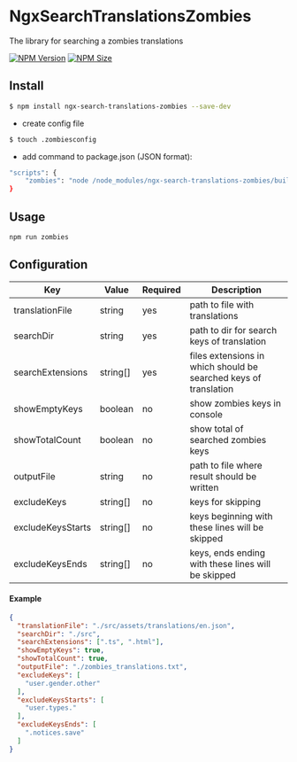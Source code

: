 # NgxSearchTranslationsZombies

The library for searching a zombies translations

[![NPM Version](https://img.shields.io/npm/v/ngx-search-translations-zombies)](https://www.npmjs.com/package/ngx-search-translations-zombies)
[![NPM Size](https://img.shields.io/bundlephobia/min/ngx-search-translations-zombies?color=successg)](https://www.npmjs.com/package/ngx-search-translations-zombies)

## Install

```bash
$ npm install ngx-search-translations-zombies --save-dev
```

 - create config file

```bash
$ touch .zombiesconfig
```

 - add command to package.json (JSON format):

```bash
"scripts": {
    "zombies": "node /node_modules/ngx-search-translations-zombies/build/"
}
```

## Usage

```bash
npm run zombies
```

## Configuration

| Key | Value | Required | Description |
| --- | --- | --- | --- |
| translationFile | string | yes | path to file with translations |
| searchDir | string | yes | path to dir for search keys of translation |
| searchExtensions | string[] | yes | files extensions in which should be searched keys of translation
| showEmptyKeys | boolean | no | show zombies keys in console |
| showTotalCount | boolean | no | show total of searched zombies keys |
| outputFile | string | no | path to file where result should be written |
| excludeKeys | string[] | no | keys for skipping |
| excludeKeysStarts | string[] | no | keys beginning with these lines will be skipped  |
| excludeKeysEnds | string[] | no | keys, ends ending with these lines will be skipped |

#### Example

```json
{
  "translationFile": "./src/assets/translations/en.json",
  "searchDir": "./src",
  "searchExtensions": [".ts", ".html"],
  "showEmptyKeys": true,
  "showTotalCount": true,
  "outputFile": "./zombies_translations.txt",
  "excludeKeys": [
    "user.gender.other"
  ],
  "excludeKeysStarts": [
    "user.types."
  ],
  "excludeKeysEnds": [
    ".notices.save"
  ]
}

```
